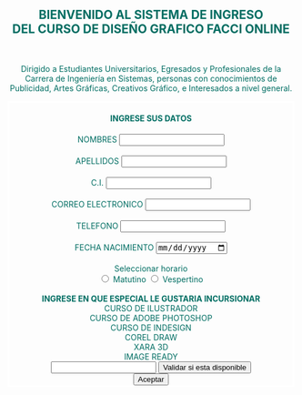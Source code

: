 <html>
<head>
<title>SISTEMA DE INGRESO PARA CURSO DE DISEÑO GRAFICO</title>
</head>
<body text="016E63" background="fondo.jpg" style="background-repeat:no-repeat">
<div align="center"><H2>BIENVENIDO AL SISTEMA DE INGRESO <br>DEL CURSO DE DISEÑO GRAFICO FACCI ONLINE</H2><br>
<p>Dirigido a Estudiantes Universitarios, Egresados y Profesionales de la Carrera de Ingeniería en Sistemas, personas con conocimientos de
Publicidad, Artes Gráficas, Creativos Gráfico, e Interesados a nivel general.</p>
<div style="border-style:solid; border-color:white; border-widht:2px;"><H4>INGRESE SUS DATOS</H4>
<div> NOMBRES <input type="text" id="name" name="form"></div><br>
<div> APELLIDOS <input type="text" id="apellido" name="form"></div><br>
<div> C.I. <input type="text" id="ci" name="form"></div><br>
<div> CORREO ELECTRONICO <input type="text" id="email" name="form"></div><br>
<div> TELEFONO <input type="text" id="movil" name="form"></div><br>
<div> FECHA NACIMIENTO <input type="date" id="edad" name="form"></div><br>
<div> Seleccionar horario <br>
<input type="radio" id="matu" name="horario" value="matu"> Matutino
<input type="radio" id="vesper" name="horario" value="vesper"> Vespertino</div>
<br><b> INGRESE EN QUE ESPECIAL LE GUSTARIA INCURSIONAR</b><br>
CURSO DE ILUSTRADOR<br>
CURSO DE ADOBE PHOTOSHOP<br>
CURSO DE INDESIGN<br>
COREL DRAW<br>
XARA 3D <br>
IMAGE READY<br>
<input type="text" id="seleccion" name="form">
<input type="button" id="editorseleccion" value="Validar si esta disponible" onclick="seleccioncurso()"><br>
<input type="button" id="aceptar" value="Aceptar" onclick="aceptar1();">
</div>
</body>
</html>

<script type="text/javascript">
function seleccioncurso() {
	if((document.getElementById("seleccion")).value=="CURSO ILUSTRADOR" || (document.getElementById("seleccion")).value=="CURSO DE ADOBE PHOTOSHOP" || (document.getElementById("seleccion")).value=="CURSO DE INDESIGN" ||
	(document.getElementById("seleccion")).value=="COREL DRAW" || (document.getElementById("seleccion")).value=="XARA 3D" || (document.getElementById("seleccion")).value=="IMAGE READY"){
	alert("DISPONIBLE");
	}
	else {alert ("NO ESTA DISPONIBLE!");}
}
function aceptar1 (){
	for(i=0;i<document.getElementsByName("form").length;i++){
		if(document.getElementsByName("form")[i].value=="") {
		alert("DATOS NO INGRESADOS!");
		}else{} 
	}
	if(!document.getElementsByName("form")[0].value=="" && !document.getElementsByName("form")[1].value=="" && !document.getElementsByName("form")[2].value=="" && 
	!document.getElementsByName("form")[3].value=="" && !document.getElementsByName("form")[4].value=="" && !document.getElementsByName("form")[5].value==""){
	
	alert("DATOS COMPLETADOS FELICITACIONES!")}
}
</script>

